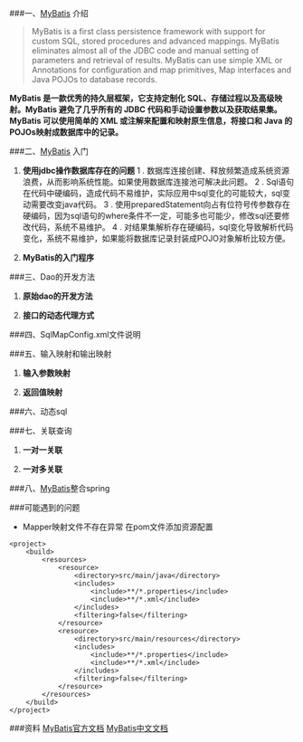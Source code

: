 ###一、[MyBatis](http://www.mybatis.org/mybatis-3/) 介绍
>MyBatis is a first class persistence framework with support for custom SQL, stored procedures and advanced mappings. MyBatis eliminates almost all of the JDBC code and manual setting of parameters and retrieval of results. MyBatis can use simple XML or Annotations for configuration and map primitives, Map interfaces and Java POJOs to database records.

**MyBatis 是一款优秀的持久层框架，它支持定制化 SQL、存储过程以及高级映射。MyBatis 避免了几乎所有的 JDBC 代码和手动设置参数以及获取结果集。MyBatis 可以使用简单的 XML 或注解来配置和映射原生信息，将接口和 Java 的 POJOs映射成数据库中的记录。**

###二、[MyBatis](http://www.mybatis.org/mybatis-3/) 入门
1. **使用jdbc操作数据库存在的问题**
1 . 数据库连接创建、释放频繁造成系统资源浪费，从而影响系统性能。如果使用数据库连接池可解决此问题。
2 . Sql语句在代码中硬编码，造成代码不易维护，实际应用中sql变化的可能较大，sql变动需要改变java代码。
3 . 使用preparedStatement向占有位符号传参数存在硬编码，因为sql语句的where条件不一定，可能多也可能少，修改sql还要修改代码，系统不易维护。
4 . 对结果集解析存在硬编码，sql变化导致解析代码变化，系统不易维护，如果能将数据库记录封装成POJO对象解析比较方便。

2. **MyBatis的入门程序**

###三、Dao的开发方法
1. **原始dao的开发方法**

2. **接口的动态代理方式**

###四、SqlMapConfig.xml文件说明

###五、输入映射和输出映射
1. **输入参数映射**

2. **返回值映射**

###六、动态sql

###七、关联查询
1. **一对一关联**

2. **一对多关联**

###八、[MyBatis](http://www.mybatis.org/mybatis-3/)整合spring

###可能遇到的问题
* Mapper映射文件不存在异常
在pom文件添加资源配置
```
<project>
	<build>
		<resources>
            <resource>
                <directory>src/main/java</directory>
                <includes>
                    <include>**/*.properties</include>
                    <include>**/*.xml</include>
                </includes>
                <filtering>false</filtering>
            </resource>
            <resource>
                <directory>src/main/resources</directory>
                <includes>
                    <include>**/*.properties</include>
                    <include>**/*.xml</include>
                </includes>
                <filtering>false</filtering>
            </resource>
        </resources>
	</build>
</project>
```

###资料
[MyBatis官方文档](http://www.mybatis.org/mybatis-3/)
[MyBatis中文文档](http://www.mybatis.org/mybatis-3/zh/index.html)
